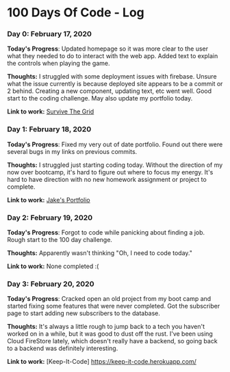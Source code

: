 # 100 Days Of Code - Log

### Day 0: February 17, 2020

**Today's Progress**: Updated homepage so it was more clear to the user what they needed to do to interact with the web app. Added text to explain the controls when playing the game.

**Thoughts:** I struggled with some deployment issues with firebase. Unsure what the issue currently is because deployed site appears to be a commit or 2 behind. Creating a new component, updating text, etc went well. Good start to the coding challenge. May also update my portfolio today.

**Link to work:** [Survive The Grid](https://survive-the-grid.firebaseapp.com/)


### Day 1: February 18, 2020

**Today's Progress**: Fixed my very out of date portfolio. Found out there were several bugs in my links on previous commits.

**Thoughts:** I struggled just starting coding today. Without the direction of my now over bootcamp, it's hard to figure out where to focus my energy. It's hard to have direction with no new homework assignment or project to complete.

**Link to work:** [Jake's Portfolio](https://www.jakeotoole.com/)

### Day 2: February 19, 2020

**Today's Progress**: Forgot to code while panicking about finding a job. Rough start to the 100 day challenge.

**Thoughts:** Apparently wasn't thinking "Oh, I need to code today."

**Link to work:** None completed :(

### Day 3: February 20, 2020

**Today's Progress**: Cracked open an old project from my boot camp and started fixing some features that were never completed. Got the subscriber page to start adding new subscribers to the database.

**Thoughts:** It's always a little rough to jump back to a tech you haven't worked on in a while, but it was good to dust off the rust. I've been using Cloud FireStore lately, which doesn't really have a backend, so going back to a backend was definitely interesting.

**Link to work:**  [Keep-It-Code] https://keep-it-code.herokuapp.com/

<!-- ### Day 0: February 30, 2016 (Example 2)
##### (delete me or comment me out)

**Today's Progress**: Fixed CSS, worked on canvas functionality for the app.

**Thoughts**: I really struggled with CSS, but, overall, I feel like I am slowly getting better at it. Canvas is still new for me, but I managed to figure out some basic functionality.

**Link(s) to work**: [Calculator App](http://www.example.com)


### Day 1: June 27, Monday

**Today's Progress**: I've gone through many exercises on FreeCodeCamp.

**Thoughts** I've recently started coding, and it's a great feeling when I finally solve an algorithm challenge after a lot of attempts and hours spent.

**Link(s) to work**
1. [Find the Longest Word in a String](https://www.freecodecamp.com/challenges/find-the-longest-word-in-a-string)
2. [Title Case a Sentence](https://www.freecodecamp.com/challenges/title-case-a-sentence) -->

